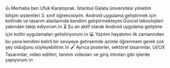 👍 Merhaba ben Ufuk Karatoprak. İstanbul Galata üniversitesi yönetim bilişim sistemleri 3. sınıf öğrencisiyim.
Android uygulama geliştirmek için kotlinde ve tasarım alanlarında kendimi geliştirmekteyim.Güncel teknolojileri yakından takip ediyorum.\n
⏳ Șu an aktif olarak Android uygulama geliştme için kotlin uygulamaları gelistiriyorum.\n
💻 Yazılım hayatımın ilk zamanından bu yana kendimi belirli bir seviyeye getirsemde azimle öğrenmem gerek çok şey olduğunu söyleyebilirim.\n
🖌️ Ayrıca posterler, sektörel tasarımlar, UI/UX Tasarımlar, video editleri, tanıtım videoları ve giriş introları gibi işlerde yapıyorum.\n

<!--
**ufukkaratoprak/ufukkaratoprak** is a ✨ _special_ ✨ repository because its `README.md` (this file) appears on your GitHub profile.

Here are some ideas to get you started:

- 🔭 I’m currently working on ...
- 🌱 I’m currently learning ...
- 👯 I’m looking to collaborate on ...
- 🤔 I’m looking for help with ...
- 💬 Ask me about ...
- 📫 How to reach me: ...
- 😄 Pronouns: ...
- ⚡ Fun fact: ...
-->
